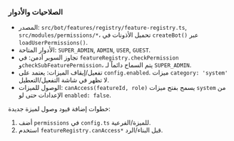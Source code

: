 ### الصلاحيات والأدوار

- المصدر: `src/bot/features/registry/feature-registry.ts`, `src/modules/permissions/*`، تحميل الأذونات في `createBot()` عبر `loadUserPermissions()`.
- الأدوار المتاحة: `SUPER_ADMIN`, `ADMIN`, `USER`, `GUEST`.
- تجاوز السوبر أدمن: في `featureRegistry.checkPermission` و`checkSubFeaturePermission`، يتم السماح دائماً لـ `SUPER_ADMIN`.
- تفعيل/إيقاف الميزات: يعتمد على `config.enabled`. ميزات `category: 'system'` لا تظهر في شاشة التفعيل/التعطيل.
- الوصول للميزات: `canAccess(featureId, role)` يسمح بفتح ميزات `system` من الإعدادات حتى لو `enabled: false`.

خطوات إضافة قيود وصول لميزة جديدة:
1) أضف `permissions` في `config.ts` للميزة/الفرعية.
2) استخدم `featureRegistry.canAccess*` قبل البناء/الرد.
